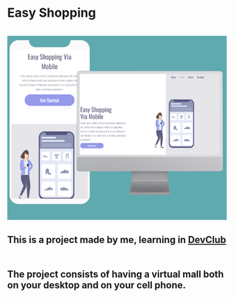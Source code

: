 <h1>Easy Shopping</h1>
<br>
<img src="https://github.com/HigorPetri/Easy-Shopping/blob/master/Design%20sem%20nome.png?raw=true">
<br>
<h2>This is a project made by me, learning in <a href="https://rodolfomori.com.br/devclub">DevClub</a>
<br>
<br>
<h2>The project consists of having a virtual mall both on your desktop and on your cell phone.</h2>
